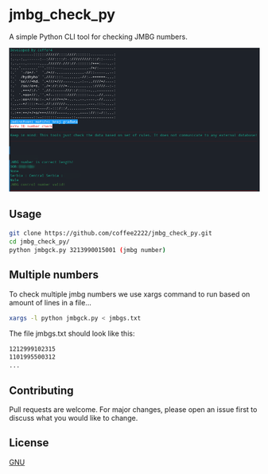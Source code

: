 # jmbg_check_py
A simple Python CLI tool for checking JMBG numbers.

![](images/jmbgck.png)


## Usage
```bash
git clone https://github.com/coffee2222/jmbg_check_py.git 
cd jmbg_check_py/
python jmbgck.py 3213990015001 (jmbg number)
```
## Multiple numbers
  To check multiple jmbg numbers we use xargs command to run based on amount of lines in a file...
  ```bash 
  xargs -l python jmbgck.py < jmbgs.txt
  ```
  The file jmbgs.txt should look like this:
  ```txt
  1212999102315
  1101995500312
  ...
  ```




 ## Contributing
Pull requests are welcome. For major changes, please open an issue first to discuss what you would like to change.

## License
[GNU](/LICENSE)
